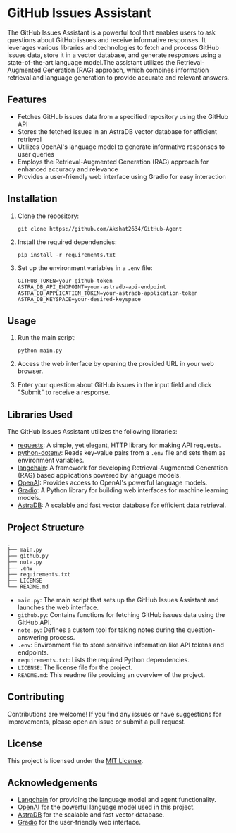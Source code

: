 # GitHub Issues Assistant

The GitHub Issues Assistant is a powerful tool that enables users to ask questions about GitHub issues and receive informative responses. It leverages various libraries and technologies to fetch and process GitHub issues data, store it in a vector database, and generate responses using a state-of-the-art language model.The assistant utilizes the Retrieval-Augmented Generation (RAG) approach, which combines information retrieval and language generation to provide accurate and relevant answers.

## Features

- Fetches GitHub issues data from a specified repository using the GitHub API
- Stores the fetched issues in an AstraDB vector database for efficient retrieval
- Utilizes OpenAI's language model to generate informative responses to user queries
- Employs the Retrieval-Augmented Generation (RAG) approach for enhanced accuracy and relevance
- Provides a user-friendly web interface using Gradio for easy interaction

## Installation

1. Clone the repository:

   ```
   git clone https://github.com/Akshat2634/GitHub-Agent
   ```

2. Install the required dependencies:

   ```
   pip install -r requirements.txt
   ```

3. Set up the environment variables in a `.env` file:
   ```
   GITHUB_TOKEN=your-github-token
   ASTRA_DB_API_ENDPOINT=your-astradb-api-endpoint
   ASTRA_DB_APPLICATION_TOKEN=your-astradb-application-token
   ASTRA_DB_KEYSPACE=your-desired-keyspace
   ```

## Usage

1. Run the main script:

   ```
   python main.py
   ```

2. Access the web interface by opening the provided URL in your web browser.

3. Enter your question about GitHub issues in the input field and click "Submit" to receive a response.

## Libraries Used

The GitHub Issues Assistant utilizes the following libraries:

- [requests](https://docs.python-requests.org/): A simple, yet elegant, HTTP library for making API requests.
- [python-dotenv](https://github.com/theskumar/python-dotenv): Reads key-value pairs from a `.env` file and sets them as environment variables.
- [langchain](https://github.com/hwchase17/langchain): A framework for developing Retrieval-Augmented Generation (RAG) based applications powered by language models.
- [OpenAI](https://openai.com/): Provides access to OpenAI's powerful language models.
- [Gradio](https://gradio.app/): A Python library for building web interfaces for machine learning models.
- [AstraDB](https://www.datastax.com/products/datastax-astra): A scalable and fast vector database for efficient data retrieval.

## Project Structure

```
.
├── main.py
├── github.py
├── note.py
├── .env
├── requirements.txt
├── LICENSE
└── README.md
```

- `main.py`: The main script that sets up the GitHub Issues Assistant and launches the web interface.
- `github.py`: Contains functions for fetching GitHub issues data using the GitHub API.
- `note.py`: Defines a custom tool for taking notes during the question-answering process.
- `.env`: Environment file to store sensitive information like API tokens and endpoints.
- `requirements.txt`: Lists the required Python dependencies.
- `LICENSE`: The license file for the project.
- `README.md`: This readme file providing an overview of the project.

## Contributing

Contributions are welcome! If you find any issues or have suggestions for improvements, please open an issue or submit a pull request.

## License

This project is licensed under the [MIT License](LICENSE).

## Acknowledgements

- [Langchain](https://github.com/hwchase17/langchain) for providing the language model and agent functionality.
- [OpenAI](https://openai.com/) for the powerful language model used in this project.
- [AstraDB](https://www.datastax.com/products/datastax-astra) for the scalable and fast vector database.
- [Gradio](https://gradio.app/) for the user-friendly web interface.
